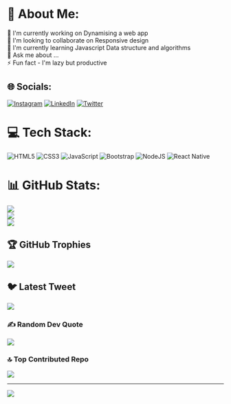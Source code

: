 # 💫 About Me:
🔭 I'm currently working on Dynamising a web app<br>👯 I'm looking to collaborate on Responsive design<br>🌱 I'm currently learning Javascript Data structure and algorithms<br>💬 Ask me about ...<br>⚡ Fun fact - I'm lazy but productive


## 🌐 Socials:
[![Instagram](https://img.shields.io/badge/Instagram-%23E4405F.svg?logo=Instagram&logoColor=white)](https://instagram.com/__b_mak__/) [![LinkedIn](https://img.shields.io/badge/LinkedIn-%230077B5.svg?logo=linkedin&logoColor=white)](https://linkedin.com/in/benedict-makomo) [![Twitter](https://img.shields.io/badge/Twitter-%231DA1F2.svg?logo=Twitter&logoColor=white)](https://twitter.com/______ANOMALY) 

# 💻 Tech Stack:
![HTML5](https://img.shields.io/badge/html5-%23E34F26.svg?style=for-the-badge&logo=html5&logoColor=white) ![CSS3](https://img.shields.io/badge/css3-%231572B6.svg?style=for-the-badge&logo=css3&logoColor=white) ![JavaScript](https://img.shields.io/badge/javascript-%23323330.svg?style=for-the-badge&logo=javascript&logoColor=%23F7DF1E) ![Bootstrap](https://img.shields.io/badge/bootstrap-%23563D7C.svg?style=for-the-badge&logo=bootstrap&logoColor=white) ![NodeJS](https://img.shields.io/badge/node.js-6DA55F?style=for-the-badge&logo=node.js&logoColor=white) ![React Native](https://img.shields.io/badge/react_native-%2320232a.svg?style=for-the-badge&logo=react&logoColor=%2361DAFB)
# 📊 GitHub Stats:
![](https://github-readme-stats.vercel.app/api?username=benM4k&theme=dark&hide_border=false&include_all_commits=true&count_private=true)<br/>
![](https://github-readme-streak-stats.herokuapp.com/?user=benM4k&theme=dark&hide_border=false)<br/>
![](https://github-readme-stats.vercel.app/api/top-langs/?username=benM4k&theme=dark&hide_border=false&include_all_commits=true&count_private=true&layout=compact)

## 🏆 GitHub Trophies
![](https://github-profile-trophy.vercel.app/?username=benM4k&theme=radical&no-frame=false&no-bg=false&margin-w=4)

## 🐦 Latest Tweet
[![](https://gtce.itsvg.in/api?username=______ANOMALY)](https://github.com/VishwaGauravIn/github-twitter-card-embed)

### ✍️ Random Dev Quote
![](https://quotes-github-readme.vercel.app/api?type=horizontal&theme=radical)

### 🔝 Top Contributed Repo
![](https://github-contributor-stats.vercel.app/api?username=benM4k&limit=5&theme=radical&combine_all_yearly_contributions=true)

---
[![](https://visitcount.itsvg.in/api?id=benM4k&icon=5&color=0)](https://visitcount.itsvg.in)

<!-- Proudly created with GPRM ( https://gprm.itsvg.in ) -->
